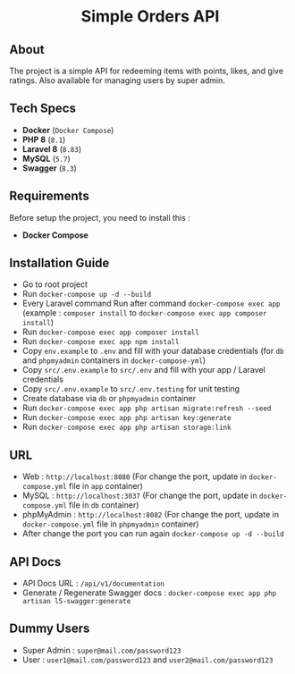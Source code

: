 <h1 align="center">Simple Orders API</h1>

## About
The project is a simple API for redeeming items with points, likes, and give ratings. Also available for managing users by super admin.


## Tech Specs
- **Docker** (`Docker Compose`)
- **PHP 8** (`8.1`)
- **Laravel 8** (`8.83`)
- **MySQL** (`5.7`)
- **Swagger** (`8.3`)

## Requirements
Before setup the project, you need to install this : 
- **Docker Compose**

## Installation Guide
- Go to root project
- Run `docker-compose up -d --build`
- Every Laravel command Run after command `docker-compose exec app` (example : `composer install` to `docker-compose exec app composer install`)
- Run `docker-compose exec app composer install`
- Run `docker-compose exec app npm install`
- Copy `env.example` to `.env` and fill with your database credentials (for `db` and `phpmyadmin` containers in `docker-compose-yml`)
- Copy `src/.env.example` to `src/.env` and fill with your app / Laravel credentials
- Copy `src/.env.example` to `src/.env.testing` for unit testing
- Create database via `db` or `phpmyadmin` container
- Run `docker-compose exec app php artisan migrate:refresh --seed`
- Run `docker-compose exec app php artisan key:generate`
- Run `docker-compose exec app php artisan storage:link`

## URL 
- Web : `http://localhost:8080` (For change the port, update in `docker-compose.yml` file in `app` container)
- MySQL : `http://localhost:3037` (For change the port, update in `docker-compose.yml` file in `db` container)
- phpMyAdmin : `http://localhost:8082` (For change the port, update in `docker-compose.yml` file in `phpmyadmin` container)
- After change the port you can run again `docker-compose up -d --build`

## API Docs
- API Docs URL : `/api/v1/documentation`
- Generate / Regenerate Swagger docs : `docker-compose exec app php artisan l5-swagger:generate`

## Dummy Users
- Super Admin : `super@mail.com/password123`
- User : `user1@mail.com/password123` and `user2@mail.com/password123`
